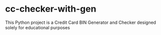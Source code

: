 # cc-checker-with-gen
This Python project is a Credit Card BIN Generator and Checker designed solely for educational purposes
